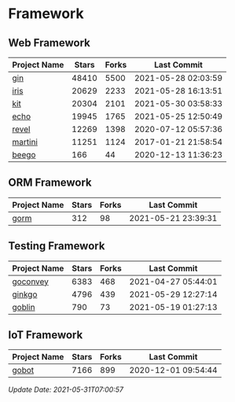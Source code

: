 # Framework

## Web Framework
| Project Name | Stars | Forks | Last Commit |
| ------------ | ----- | ----- | ----------- |
| [gin](https://github.com/gin-gonic/gin) | 48410 | 5500 | 2021-05-28 02:03:59 |
| [iris](https://github.com/kataras/iris) | 20629 | 2233 | 2021-05-28 16:13:51 |
| [kit](https://github.com/go-kit/kit) | 20304 | 2101 | 2021-05-30 03:58:33 |
| [echo](https://github.com/labstack/echo) | 19945 | 1765 | 2021-05-25 12:50:49 |
| [revel](https://github.com/revel/revel) | 12269 | 1398 | 2020-07-12 05:57:36 |
| [martini](https://github.com/go-martini/martini) | 11251 | 1124 | 2017-01-21 21:58:54 |
| [beego](https://github.com/astaxie/beego) | 166 | 44 | 2020-12-13 11:36:23 |

## ORM Framework
| Project Name | Stars | Forks | Last Commit |
| ------------ | ----- | ----- | ----------- |
| [gorm](https://github.com/jinzhu/gorm) | 312 | 98 | 2021-05-21 23:39:31 |

## Testing Framework
| Project Name | Stars | Forks | Last Commit |
| ------------ | ----- | ----- | ----------- |
| [goconvey](https://github.com/smartystreets/goconvey) | 6383 | 468 | 2021-04-27 05:44:01 |
| [ginkgo](https://github.com/onsi/ginkgo) | 4796 | 439 | 2021-05-29 12:27:14 |
| [goblin](https://github.com/franela/goblin) | 790 | 73 | 2021-05-19 01:27:13 |

## IoT Framework
| Project Name | Stars | Forks | Last Commit |
| ------------ | ----- | ----- | ----------- |
| [gobot](https://github.com/hybridgroup/gobot) | 7166 | 899 | 2020-12-01 09:54:44 |

*Update Date: 2021-05-31T07:00:57*